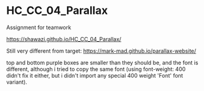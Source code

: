 # HC_CC_04_Parallax
Assignment for teamwork

https://shawazi.github.io/HC_CC_04_Parallax/

Still very different from target: https://mark-mad.github.io/parallax-website/

top and bottom purple boxes are smaller than they should be, and the font is different, although i tried to copy the same font (using font-weight: 400 didn't fix it either, but i didn't import any special 400 weight 'Font' font variant). 


